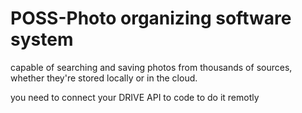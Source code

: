# POSS-Photo organizing software system
 capable of searching and saving photos from thousands of sources, whether they're stored locally or in the cloud.

you need to connect your DRIVE API to code to do it remotly
